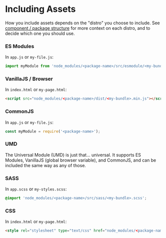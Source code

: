 # Including Assets

How you include assets depends on the "distro" you choose to include. See [component / package structure](#!/package-structure) for more context on each distro, and to decide which one you should use.

### ES Modules

In `app.js` or `my-file.js`:

```js
import myModule from 'node_modules/<package-name>/src/esmodule/<my-bundle>.js';
```

### VanillaJS / Browser

In `index.html` or `my-page.html`:

```html
<script src="node_modules/<package-name>/dist/<my-bundle>.min.js"></script>
```

### CommonJS

In `app.js` or `my-file.js`:

```js
const myModule = require('<package-name>');
```

### UMD

The Universal Module (UMD) is just that... universal. It supports ES Modules, VanillaJS (global browser variable), and CommonJS, and can be included the same way as any of those.

### SASS

In `app.scss` or `my-styles.scss`:

```scss
@import 'node_modules/<package-name>/src/sass/<my-bundle>.scss';
```

### CSS

In `index.html` or `my-page.html`:

```html
<style rel="stylesheet" type="text/css" href="node_modules/<package-name>/dist/css/<my-bundle>.min.css"></style>
```
